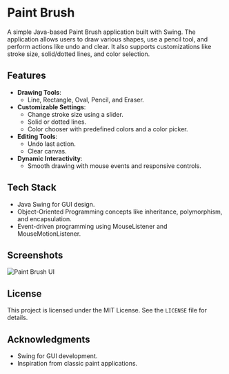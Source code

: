 
# Paint Brush

A simple Java-based Paint Brush application built with Swing. The application allows users to draw various shapes, use a pencil tool, and perform actions like undo and clear. It also supports customizations like stroke size, solid/dotted lines, and color selection.

## Features

- **Drawing Tools**:
  - Line, Rectangle, Oval, Pencil, and Eraser.
- **Customizable Settings**:
  - Change stroke size using a slider.
  - Solid or dotted lines.
  - Color chooser with predefined colors and a color picker.
- **Editing Tools**:
  - Undo last action.
  - Clear canvas.
- **Dynamic Interactivity**:
  - Smooth drawing with mouse events and responsive controls.

## Tech Stack
- Java Swing for GUI design.
- Object-Oriented Programming concepts like inheritance, polymorphism, and encapsulation.
- Event-driven programming using MouseListener and MouseMotionListener.

## Screenshots

<!-- Add screenshots here -->
![Paint Brush UI](https://github.com/user-attachments/assets/8cc287bd-7dcd-4ff4-812e-d85c46cfcf4f)

## License

This project is licensed under the MIT License. See the `LICENSE` file for details.

## Acknowledgments

- Swing for GUI development.
- Inspiration from classic paint applications.
